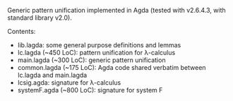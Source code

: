 Generic pattern unification implemented in Agda (tested with v2.6.4.3, with standard library v2.0).

Contents:
- lib.lagda: some general purpose definitions and lemmas
- lc.lagda (~450 LoC): pattern unification for λ-calculus
- main.lagda (~300 LoC): generic pattern unification
- common.lagda (~175 LoC): Agda code shared verbatim between lc.lagda and main.lagda
- lcsig.agda: signature for λ-calculus
- systemF.agda (~800 LoC): signature for system F
